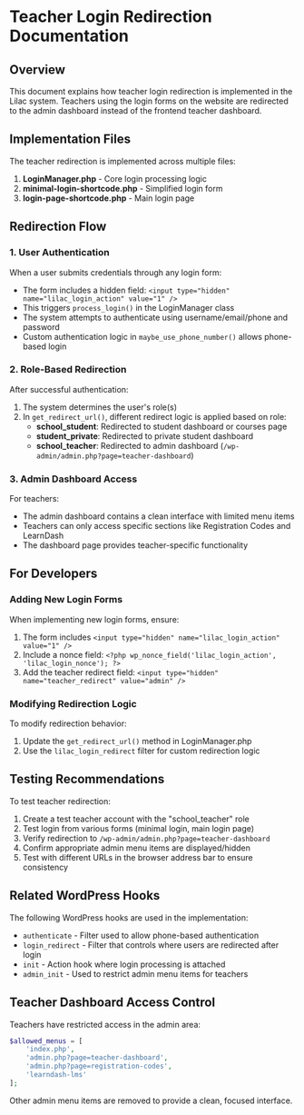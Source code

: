 # Teacher Login Redirection Documentation

## Overview

This document explains how teacher login redirection is implemented in the Lilac system. Teachers using the login forms on the website are redirected to the admin dashboard instead of the frontend teacher dashboard.

## Implementation Files

The teacher redirection is implemented across multiple files:

1. **LoginManager.php** - Core login processing logic
2. **minimal-login-shortcode.php** - Simplified login form 
3. **login-page-shortcode.php** - Main login page

## Redirection Flow

### 1. User Authentication

When a user submits credentials through any login form:

- The form includes a hidden field: `<input type="hidden" name="lilac_login_action" value="1" />`
- This triggers `process_login()` in the LoginManager class
- The system attempts to authenticate using username/email/phone and password
- Custom authentication logic in `maybe_use_phone_number()` allows phone-based login

### 2. Role-Based Redirection

After successful authentication:

1. The system determines the user's role(s)
2. In `get_redirect_url()`, different redirect logic is applied based on role:
   - **school_student**: Redirected to student dashboard or courses page
   - **student_private**: Redirected to private student dashboard
   - **school_teacher**: Redirected to admin dashboard (`/wp-admin/admin.php?page=teacher-dashboard`)

### 3. Admin Dashboard Access

For teachers:

- The admin dashboard contains a clean interface with limited menu items
- Teachers can only access specific sections like Registration Codes and LearnDash
- The dashboard page provides teacher-specific functionality

## For Developers

### Adding New Login Forms

When implementing new login forms, ensure:

1. The form includes `<input type="hidden" name="lilac_login_action" value="1" />`
2. Include a nonce field: `<?php wp_nonce_field('lilac_login_action', 'lilac_login_nonce'); ?>`
3. Add the teacher redirect field: `<input type="hidden" name="teacher_redirect" value="admin" />`

### Modifying Redirection Logic

To modify redirection behavior:

1. Update the `get_redirect_url()` method in LoginManager.php
2. Use the `lilac_login_redirect` filter for custom redirection logic

## Testing Recommendations

To test teacher redirection:

1. Create a test teacher account with the "school_teacher" role
2. Test login from various forms (minimal login, main login page)
3. Verify redirection to `/wp-admin/admin.php?page=teacher-dashboard`
4. Confirm appropriate admin menu items are displayed/hidden
5. Test with different URLs in the browser address bar to ensure consistency

## Related WordPress Hooks

The following WordPress hooks are used in the implementation:

- `authenticate` - Filter used to allow phone-based authentication
- `login_redirect` - Filter that controls where users are redirected after login
- `init` - Action hook where login processing is attached
- `admin_init` - Used to restrict admin menu items for teachers

## Teacher Dashboard Access Control

Teachers have restricted access in the admin area:

```php
$allowed_menus = [
    'index.php',
    'admin.php?page=teacher-dashboard',
    'admin.php?page=registration-codes',
    'learndash-lms'
];
```

Other admin menu items are removed to provide a clean, focused interface.
